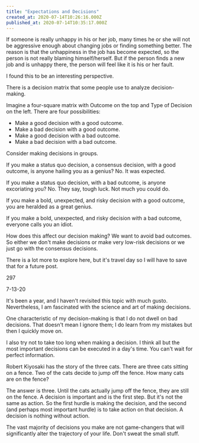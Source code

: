 ```yaml
---
title: "Expectations and Decisions"
created_at: 2020-07-14T10:26:16.000Z
published_at: 2020-07-14T10:35:17.000Z
---
```

If someone is really unhappy in his or her job, many times he or she will not be aggressive enough about changing jobs or finding something better. The reason is that the unhappiness in the job has become expected, so the person is not really blaming himself/herself. But if the person finds a new job and is unhappy there, the person will feel like it is his or her fault.

I found this to be an interesting perspective.

There is a decision matrix that some people use to analyze decision-making.

Imagine a four-square matrix with Outcome on the top and Type of Decision on the left. There are four possibilities:

*   Make a good decision with a good outcome.
*   Make a bad decision with a good outcome.
*   Make a good decision with a bad outcome.
*   Make a bad decision with a bad outcome.

Consider making decisions in groups. 

If you make a status quo decision, a consensus decision, with a good outcome, is anyone hailing you as a genius? No. It was expected.

If you make a status quo decision, with a bad outcome, is anyone excoriating you? No. They say, tough luck. Not much you could do.

If you make a bold, unexpected, and risky decision with a good outcome, you are heralded as a great genius. 

If you make a bold, unexpected, and risky decision with a bad outcome, everyone calls you an idiot.

How does this affect our decision making? We want to avoid bad outcomes. So either we don't make decisions or make very low-risk decisions or we just go with the consensus decisions.

There is a lot more to explore here, but it's travel day so I will have to save that for a future post.

297

7-13-20

It's been a year, and I haven't revisited this topic with much gusto. Nevertheless, I am fascinated with the science and art of making decisions.

One characteristic of my decision-making is that I do not dwell on bad decisions. That doesn't mean I ignore them; I do learn from my mistakes but then I quickly move on. 

I also try not to take too long when making a decision. I think all but the most important decisions can be executed in a day's time. You can't wait for perfect information. 

Robert Kiyosaki has the story of the three cats. There are three cats sitting on a fence. Two of the cats decide to jump off the fence. How many cats are on the fence?

The answer is three. Until the cats actually jump off the fence, they are still on the fence. A decision is important and is the first step. But it's not the same as action. So the first hurdle is making the decision, and the second (and perhaps most important hurdle) is to take action on that decision. A decision is nothing without action.

The vast majority of decisions you make are not game-changers that will significantly alter the trajectory of your life. Don't sweat the small stuff.
